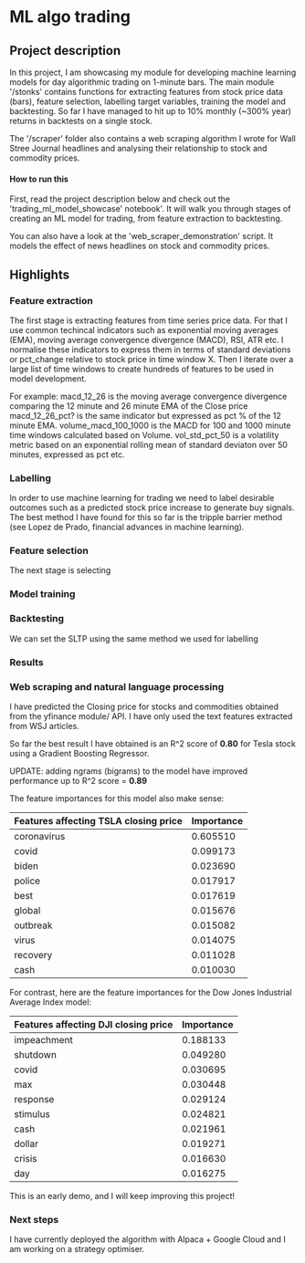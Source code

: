 # ML algo trading
## Project description

In this project, I am showcasing my module for developing machine learning models for day algorithmic trading on 1-minute bars. The main module '/stonks' contains functions for extracting features from stock price data (bars), feature selection, labelling target variables, training the model and backtesting. So far I have managed to hit up to 10% monthly (~300% year) returns in backtests on a single stock.

The '/scraper' folder also contains a web scraping algorithm I wrote for Wall Stree Journal headlines and analysing their relationship to stock and commodity prices.

#### How to run this

First, read the project description below and check out the 'trading_ml_model_showcase' notebook'. It will walk you through stages of creating an ML model for trading, from feature extraction to backtesting. 

You can also have a look at the 'web_scraper_demonstration' script. It models the effect of news headlines on stock and commodity prices.

## Highlights

### Feature extraction

The first stage is extracting features from time series price data. For that I use common techincal indicators such as exponential moving averages (EMA), moving average convergence divergence (MACD), RSI, ATR etc. I normalise these indicators to express them in terms of standard deviations or pct_change relative to stock price in time window X. Then I iterate over a large list of time windows to create hundreds of features to be used in model development.

For example:
macd_12_26 is the moving average convergence divergence comparing the 12 minute and 26 minute EMA of the Close price
macd_12_26_pct? is the same indicator but expressed as pct % of the 12 minute EMA.
volume_macd_100_1000 is the MACD for 100 and 1000 minute time windows calculated based on Volume.
vol_std_pct_50 is a volatility metric based on an exponential rolling mean of standard deviaton over 50 minutes, expressed as pct
etc.

### Labelling

In order to use machine learning for trading we need to label desirable outcomes such as a predicted stock price increase to generate buy signals. The best method I have found for this so far is the tripple barrier method (see Lopez de Prado, financial advances in machine learning).
### Feature selection

The next stage is selecting

### Model training

### Backtesting

We can set the SLTP using the same method we used for labelling

### Results


### Web scraping and natural language processing

I have predicted the Closing price for stocks and commodities obtained from the yfinance module/ API. I have only used the text features extracted from WSJ articles. 

So far the best result I have obtained is an R^2 score of **0.80** for Tesla stock using a Gradient Boosting Regressor.

UPDATE: adding ngrams (bigrams) to the model have improved performance up to R^2 score = **0.89**

The feature importances for this model also make sense:

| Features affecting TSLA closing price | Importance |
|---------------------------------------|------------|
| coronavirus                           | 0.605510   |
| covid                                 | 0.099173   |
| biden                                 | 0.023690   |
| police                                | 0.017917   |
| best                                  | 0.017619   |
| global                                | 0.015676   |
| outbreak                              | 0.015082   |
| virus                                 | 0.014075   |
| recovery                              | 0.011028   |
| cash                                  | 0.010030   |


For contrast, here are the feature importances for the Dow Jones Industrial Average Index model:


| Features affecting DJI closing price | Importance |
|--------------------------------------|------------|
| impeachment                          | 0.188133   |
| shutdown                             | 0.049280   |
| covid                                | 0.030695   |
| max                                  | 0.030448   |
| response                             | 0.029124   |
| stimulus                             | 0.024821   |
| cash                                 | 0.021961   |
| dollar                               | 0.019271   |
| crisis                               | 0.016630   |
| day                                  | 0.016275   |


This is an early demo, and I will keep improving this project!

### Next steps

I have currently deployed the algorithm with Alpaca + Google Cloud and I am working on a strategy optimiser.